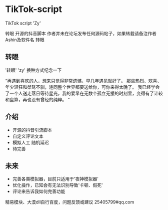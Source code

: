 # TikTok-script
TikTok script 'Zy'

转眼 开源的抖音脚本
作者并未在论坛发布任何源码帖子，如果转载请备注作者Ashin及软件名 转眼
<h2>转眼</h2>
'转眼' 'zy' 换种方式纪念一下

“再遇到喜欢的人，想来只觉得非常遗憾，早几年遇见就好了。
那些热烈、欢喜、年少轻狂和桀骜不驯，连同整个世界都要送给你，可你来得太晚了。
我已经学会了一个人送走落日等待星光，我的爱早在无数个孤立无援的时刻里，变得有了计较和盘算，再也没有曾经的纯粹。 ”
<h2>介绍</h2>

<ul><li>开源的抖音引流脚本</li><li>自定义评论文本</li><li>模拟人工 随机延迟</li><li>待完善</li></ul>



<h2>未来</h2>



<ul><li>完善各类模拟器，目前只适用于'夜神模拟器'</li><li>优化操作，已知会有无法识别导致'卡顿、假死'</li><li>评论来告诉我如何完善功能</li></ul>


精易模块、大漠dll自行百度，问题反馈或建议 25405799#qq.com
